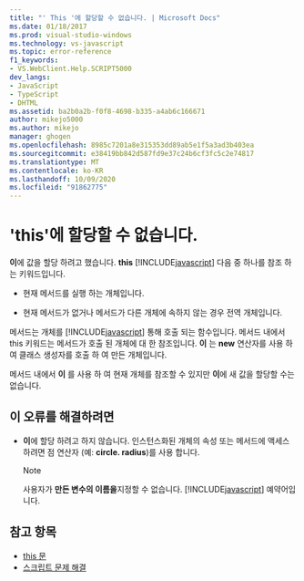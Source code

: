 ```yaml
---
title: "' This '에 할당할 수 없습니다. | Microsoft Docs"
ms.date: 01/18/2017
ms.prod: visual-studio-windows
ms.technology: vs-javascript
ms.topic: error-reference
f1_keywords:
- VS.WebClient.Help.SCRIPT5000
dev_langs:
- JavaScript
- TypeScript
- DHTML
ms.assetid: ba2b0a2b-f0f8-4698-b335-a4ab6c166671
author: mikejo5000
ms.author: mikejo
manager: ghogen
ms.openlocfilehash: 8985c7201a8e315353dd89ab5e1f5a3ad3b403ea
ms.sourcegitcommit: e38419bb842d587fd9e37c24b6cf3fc5c2e74817
ms.translationtype: MT
ms.contentlocale: ko-KR
ms.lasthandoff: 10/09/2020
ms.locfileid: "91862775"
---
```

# <a name="cannot-assign-to-this"></a>'this'에 할당할 수 없습니다.
**이**에 값을 할당 하려고 했습니다. **this** [!INCLUDE[javascript](../../javascript/includes/javascript-md.md)] 다음 중 하나를 참조 하는 키워드입니다.

- 현재 메서드를 실행 하는 개체입니다.

- 현재 메서드가 없거나 메서드가 다른 개체에 속하지 않는 경우 전역 개체입니다.

메서드는 개체를 [!INCLUDE[javascript](../../javascript/includes/javascript-md.md)] 통해 호출 되는 함수입니다. 메서드 내에서 this 키워드는 메서드가 호출 된 개체에 대 한 참조입니다. **이** 는 **new** 연산자를 사용 하 여 클래스 생성자를 호출 하 여 만든 개체입니다.

메서드 내에서 **이** 를 사용 하 여 현재 개체를 참조할 수 있지만 **이**에 새 값을 할당할 수는 없습니다.

## <a name="to-correct-this-error"></a>이 오류를 해결하려면

- **이**에 할당 하려고 하지 않습니다. 인스턴스화된 개체의 속성 또는 메서드에 액세스 하려면 점 연산자 (예: **circle. radius**)를 사용 합니다.

  > [!NOTE]
  > 사용자가 **만든 변수의 이름을**지정할 수 없습니다. [!INCLUDE[javascript](../../javascript/includes/javascript-md.md)] 예약어입니다.

## <a name="see-also"></a>참고 항목

- [this 문](https://developer.mozilla.org/docs/Web/JavaScript/Reference/Operators/this)
- [스크립트 문제 해결](https://developer.mozilla.org/docs/Learn/JavaScript/First_steps/What_went_wrong)